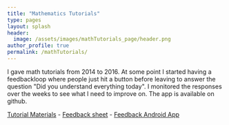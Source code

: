 ```yaml
---
title: "Mathematics Tutorials"
type: pages
layout: splash
header:
  image: /assets/images/mathTutorials_page/header.png
author_profile: true
permalink: /mathTutorials/
--- 
```


I gave math tutorials from 2014 to 2016. At some point I started having a feedbackloop where people just hit a button before leaving to answer the question "Did you understand everything today". I monitored the responses over the weeks to see what I need to improve on. The app is available on github.

[Tutorial Materials](https://drive.google.com/open?id=1LcAFE-3iVHELOJu47NUSxY47tpUr5W73 "Google Drive Link") - [Feedback sheet](https://docs.google.com/spreadsheets/d/1-JLKoVDf-24EPVDPDf5DuRrO5gRjZ_QOkDY6Nt0ajj0/edit?usp=sharing "The Feedback Box results") - [Feedback Android App](https://github.com/theRealSuperMario/AndroidFeedbackbox "FeedbackBox App")